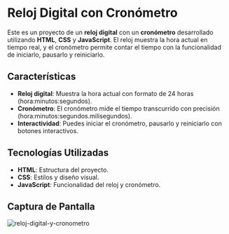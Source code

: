 # Reloj Digital con Cronómetro

Este es un proyecto de un **reloj digital** con un **cronómetro** desarrollado utilizando **HTML**, **CSS** y **JavaScript**. El reloj muestra la hora actual en tiempo real, y el cronómetro permite contar el tiempo con la funcionalidad de iniciarlo, pausarlo y reiniciarlo.

## Características

- **Reloj digital**: Muestra la hora actual con formato de 24 horas (hora:minutos:segundos).
- **Cronómetro**: El cronómetro mide el tiempo transcurrido con precisión (hora:minutos:segundos.milisegundos).
- **Interactividad**: Puedes iniciar el cronómetro, pausarlo y reiniciarlo con botones interactivos.

## Tecnologías Utilizadas

- **HTML**: Estructura del proyecto.
- **CSS**: Estilos y diseño visual.
- **JavaScript**: Funcionalidad del reloj y cronómetro.

## Captura de Pantalla

![reloj-digital-y-cronometro](https://github.com/user-attachments/assets/17881751-b336-4b03-b5b1-44295f696c01)
